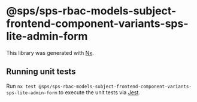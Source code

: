 # @sps/sps-rbac-models-subject-frontend-component-variants-sps-lite-admin-form

This library was generated with [Nx](https://nx.dev).

## Running unit tests

Run `nx test @sps/sps-rbac-models-subject-frontend-component-variants-sps-lite-admin-form` to execute the unit tests via [Jest](https://jestjs.io).
